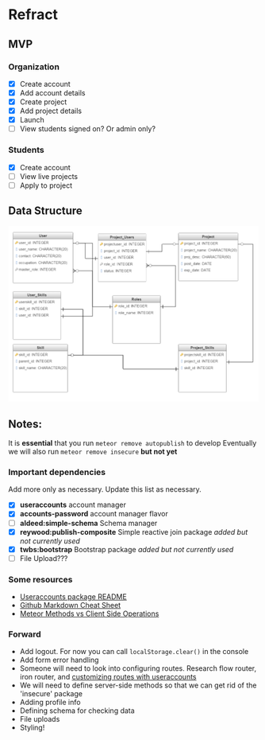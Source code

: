 # Refract
## MVP
### Organization
- [x] Create account
- [x] Add account details
- [x] Create project
- [x] Add project details
- [x] Launch
- [ ] View students signed on? Or admin only?
### Students
- [x] Create account
- [ ] View live projects
- [ ] Apply to project

## Data Structure
![Data Structure](./data_structure3_1024.png?raw=true "Data Structure")

## Notes:
It is **essential** that you run `meteor remove autopublish` to develop
Eventually we will also run `meteor remove insecure` **but not yet**

### Important dependencies
Add more only as necessary. Update this list as necessary.
- [x] **useraccounts** account manager
- [x] **accounts-password** account manager flavor
- [ ] **aldeed:simple-schema** Schema manager
- [x] **reywood:publish-composite** Simple reactive join package _added but not currently used_
- [x] **twbs:bootstrap** Bootstrap package _added but not currently used_
- [ ] File Upload???

### Some resources
- [Useraccounts package README](https://github.com/meteor-useraccounts/core/blob/master/Guide.md)
- [Github Markdown Cheat Sheet](https://github.com/adam-p/markdown-here/wiki/Markdown-Cheatsheet#links)
- [Meteor Methods vs Client Side Operations](https://www.discovermeteor.com/blog/meteor-methods-client-side-operations/)

### Forward
- Add logout. For now you can call `localStorage.clear()` in the console
- Add form error handling
- Someone will need to look into configuring routes. Research flow router, iron router, and [customizing routes with useraccounts](https://guide.meteor.com/accounts.html#useraccounts-customizing-routes)
- We will need to define server-side methods so that we can get rid of the 'insecure' package
- Adding profile info
- Defining schema for checking data
- File uploads
- Styling!
